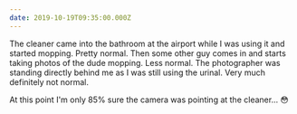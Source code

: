 ```yaml
---
date: 2019-10-19T09:35:00.000Z
---
```

The cleaner came into the bathroom at the airport while I was using it and started mopping. Pretty normal. Then some other guy comes in and starts taking photos of the dude mopping. Less normal. The photographer was standing directly behind me as I was still using the urinal. Very much definitely not normal.

At this point I'm only 85% sure the camera was pointing at the cleaner... 😳
